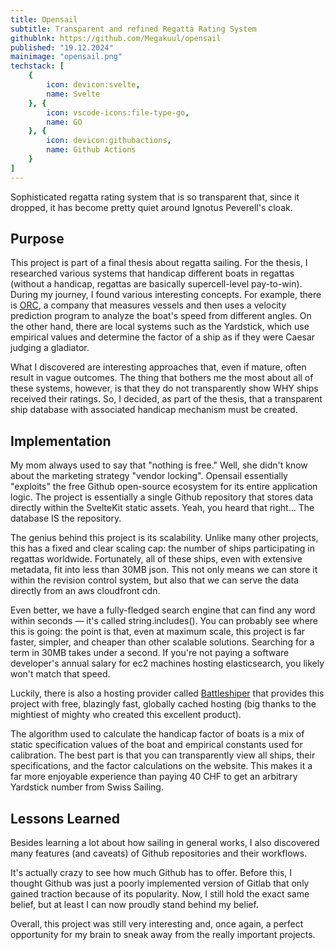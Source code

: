 ```yaml
---
title: Opensail
subtitle: Transparent and refined Regatta Rating System
githublnk: https://github.com/Megakuul/opensail
published: "19.12.2024"
mainimage: "opensail.png"
techstack: [
    {
        icon: devicon:svelte,
        name: Svelte
    }, {
        icon: vscode-icons:file-type-go,
        name: GO
    }, {
        icon: devicon:githubactions,
        name: Github Actions
    }
]
---
```



Sophisticated regatta rating system that is so transparent that, since it dropped, it has become pretty quiet around Ignotus Peverell's cloak.


## Purpose

This project is part of a final thesis about regatta sailing. For the thesis, I researched various systems that handicap different boats in regattas (without a handicap, regattas are basically supercell-level pay-to-win). During my journey, I found various interesting concepts. For example, there is [ORC](https://orc.org), a company that measures vessels and then uses a velocity prediction program to analyze the boat's speed from different angles. On the other hand, there are local systems such as the Yardstick, which use empirical values and determine the factor of a ship as if they were Caesar judging a gladiator.


What I discovered are interesting approaches that, even if mature, often result in vague outcomes. The thing that bothers me the most about all of these systems, however, is that they do not transparently show WHY ships received their ratings. So, I decided, as part of the thesis, that a transparent ship database with associated handicap mechanism must be created.


## Implementation

My mom always used to say that "nothing is free." Well, she didn't know about the marketing strategy "vendor locking". Opensail essentially "exploits" the free Github open-source ecosystem for its entire application logic. The project is essentially a single Github repository that stores data directly within the SvelteKit static assets. Yeah, you heard that right... The database IS the repository.

The genius behind this project is its scalability. Unlike many other projects, this has a fixed and clear scaling cap: the number of ships participating in regattas worldwide. Fortunately, all of these ships, even with extensive metadata, fit into less than 30MB json. This not only means we can store it within the revision control system, but also that we can serve the data directly from an aws cloudfront cdn.

Even better, we have a fully-fledged search engine that can find any word within seconds — it's called string.includes(). You can probably see where this is going: the point is that, even at maximum scale, this project is far faster, simpler, and cheaper than other scalable solutions. Searching for a term in 30MB takes under a second. If you're not paying a software developer's annual salary for ec2 machines hosting elasticsearch, you likely won't match that speed.


Luckily, there is also a hosting provider called [Battleshiper](https://battleshiper.dev) that provides this project with free, blazingly fast, globally cached hosting (big thanks to the mightiest of mighty who created this excellent product).


The algorithm used to calculate the handicap factor of boats is a mix of static specification values of the boat and empirical constants used for calibration. The best part is that you can transparently view all ships, their specifications, and the factor calculations on the website. This makes it a far more enjoyable experience than paying 40 CHF to get an arbitrary Yardstick number from Swiss Sailing.


## Lessons Learned

Besides learning a lot about how sailing in general works, I also discovered many features (and caveats) of Github repositories and their workflows.


It's actually crazy to see how much Github has to offer. Before this, I thought Github was just a poorly implemented version of Gitlab that only gained traction because of its popularity. Now, I still hold the exact same belief, but at least I can now proudly stand behind my belief.


Overall, this project was still very interesting and, once again, a perfect opportunity for my brain to sneak away from the really important projects.